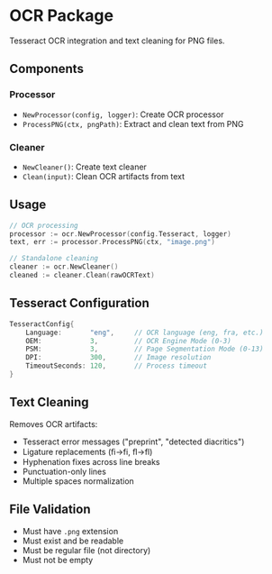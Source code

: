 # OCR Package

Tesseract OCR integration and text cleaning for PNG files.

## Components

### Processor
- `NewProcessor(config, logger)`: Create OCR processor
- `ProcessPNG(ctx, pngPath)`: Extract and clean text from PNG

### Cleaner
- `NewCleaner()`: Create text cleaner
- `Clean(input)`: Clean OCR artifacts from text

## Usage

```go
// OCR processing
processor := ocr.NewProcessor(config.Tesseract, logger)
text, err := processor.ProcessPNG(ctx, "image.png")

// Standalone cleaning
cleaner := ocr.NewCleaner()
cleaned := cleaner.Clean(rawOCRText)
```

## Tesseract Configuration

```go
TesseractConfig{
    Language:       "eng",     // OCR language (eng, fra, etc.)
    OEM:            3,         // OCR Engine Mode (0-3)
    PSM:            3,         // Page Segmentation Mode (0-13)
    DPI:            300,       // Image resolution
    TimeoutSeconds: 120,       // Process timeout
}
```

## Text Cleaning

Removes OCR artifacts:
- Tesseract error messages ("preprint", "detected diacritics")
- Ligature replacements (ﬁ→fi, ﬂ→fl)
- Hyphenation fixes across line breaks
- Punctuation-only lines
- Multiple spaces normalization

## File Validation

- Must have `.png` extension
- Must exist and be readable
- Must be regular file (not directory)
- Must not be empty